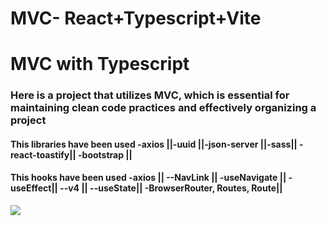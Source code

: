 # MVC- React+Typescript+Vite

<h1>MVC with Typescript</h1>

<h3>Here is a project that utilizes MVC, which is essential for maintaining clean code practices and effectively organizing a project  </h3>

<h4>This libraries have been used -axios ||-uuid ||-json-server ||-sass|| -react-toastify|| -bootstrap ||</h4>

<h4>This hooks have been used  -axios || --NavLink || -useNavigate || -useEffect|| --v4 || --useState|| -BrowserRouter, Routes, Route||</h4>

<img src="screen.gif">
